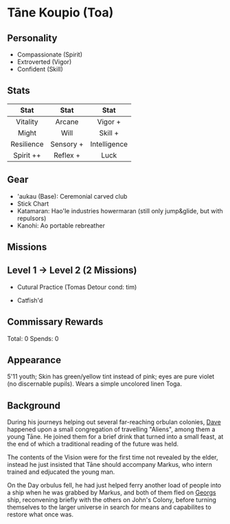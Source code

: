 # Tāne Koupio (Toa)

## Personality

- Compassionate (Spirit)
- Extroverted (Vigor)
- Confident (Skill)

## Stats

|     Stat      |  Stat   |     Stat     |
| :-----------: | :-----: | :----------: |
|  Vitality  | Arcane  |    Vigor +    |
|     Might     |  Will   |   Skill +   |
| Resilience | Sensory +  | Intelligence  |
|    Spirit ++    | Reflex +  |     Luck     |

## Gear
- 'aukau (Base): Ceremonial carved club
- Stick Chart
- Katamaran: Hao'le industries howermaran (still only jump&glide, but with repulsors)
- Kanohi: Ao portable rebreather

## Missions

## Level 1 -> Level 2 (2 Missions)


- Cutural Practice (Tomas Detour cond: tim)

- Catfish'd

## Commissary Rewards

Total: 0
Spends: 0

## Appearance

5'11 youth; Skin has green/yellow tint instead of pink; eyes are pure violet (no discernable pupils). Wears a simple uncolored linen Toga.

## Background

During his journeys helping out several far-reaching orbulan colonies, [Dave](../dave_Macentyre.md) happened upon a small congregation of travelling "Aliens", among them a young Tāne.
He joined them for a brief drink that turned into a small feast, at the end of which a traditional reading of the future was held.

The contents of the Vision were for the first time not revealed by the elder, instead he just insisted that Tāne should accompany Markus,
who intern trained and edjucated the young man.

On the Day orbulus fell, he had just helped ferry another load of people into a ship when he was grabbed by Markus, and both of them fled on [Georgs](../georg_zuse.md) ship, reconvening briefly with the others on John's Colony, 
before turning themselves to the larger universe in search for means and capabilites to restore what once was.
